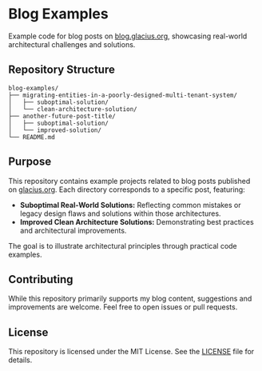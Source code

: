 # Blog Examples

Example code for blog posts on [blog.glacius.org](https://blog.glacius.org), showcasing real-world architectural challenges and solutions.

## Repository Structure

```
blog-examples/
├── migrating-entities-in-a-poorly-designed-multi-tenant-system/
│   ├── suboptimal-solution/
│   └── clean-architecture-solution/
├── another-future-post-title/
│   ├── suboptimal-solution/
│   └── improved-solution/
└── README.md
```

## Purpose

This repository contains example projects related to blog posts published on [glacius.org](https://glacius.org). Each directory corresponds to a specific post, featuring:

- **Suboptimal Real-World Solutions:** Reflecting common mistakes or legacy design flaws and solutions within those architectures.
- **Improved Clean Architecture Solutions:** Demonstrating best practices and architectural improvements.

The goal is to illustrate architectural principles through practical code examples.

## Contributing

While this repository primarily supports my blog content, suggestions and improvements are welcome. Feel free to open issues or pull requests.

## License

This repository is licensed under the MIT License. See the [LICENSE](LICENSE) file for details.
